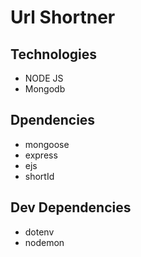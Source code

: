 # Url Shortner

## Technologies

* NODE JS
* Mongodb

## Dpendencies

* mongoose
* express
* ejs
* shortId

## Dev Dependencies

* dotenv
* nodemon

